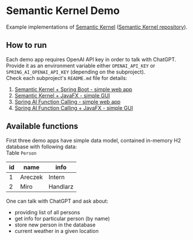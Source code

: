 # Semantic Kernel Demo
Example implementations of [Semantic Kernel](https://learn.microsoft.com/en-us/semantic-kernel/overview) ([Semantic Kernel repository](https://github.com/microsoft/semantic-kernel/tree/main)).
## How to run
Each demo app requires OpenAI API key in order to talk with ChatGPT.  
Provide it as an environment variable either `OPENAI_API_KEY` or `SPRING_AI_OPENAI_API_KEY` (depending on the subproject).  
Check each subproject's `README.md` file for details:  
1. [Semantic Kernel + Spring Boot - simple web app](semantic-kernel-openai-springboot-simple-web/README.md)
2. [Semantic Kernel + JavaFX - simple GUI](semantic-kernel-openai-javafx/README.md)
3. [Spring AI Function Calling - simple web app](spring-function-calling-openai/README.md)
4. [Spring AI Function Calling + JavaFX - simple GUI](spring-function-calling-openai-javafx/README.md)
## Available functions
First three demo apps have simple data model, contained in-memory H2 database with following data:  
Table `Person`

| id | name    | info     |
| -- | ------- | -------- |
| 1  | Areczek | Intern   |
| 2  | Miro    | Handlarz |

One can talk with ChatGPT and ask about:
- providing list of all persons
- get info for particular person (by name)
- store new person in the database
- current weather in a given location

